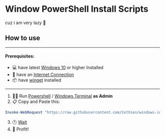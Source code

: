 # Window PowerShell Install Scripts

cuz i am very lazy :shrug:

## How to use

---

#### Prerequisites:

- :computer: have latest [Windows 10](https://de.wikipedia.org/wiki/Microsoft_Windows_10) or higher Installed
- :signal_strength: have an [Internet Connection](https://www.wikihow.com/Connect-to-the-Internet)
- :package: have [winget](https://github.com/microsoft/winget-cli) installed

---

1. :man_technologist: Run [Powershell](https://de.wikipedia.org/wiki/PowerShell) / [Windows Terminal](https://www.microsoft.com/de-de/p/windows-terminal/9n0dx20hk701?activetab=pivot:overviewtab) **as Admin**
2. :clipboard: Copy and Paste this:

```powershell
Invoke-WebRequest "https://raw.githubusercontent.com/Cethien/windows-install-scripts/main/setup.ps1" | Invoke-Expression
```

3. :clock1: [Wait](https://www.wikihow.com/Wait-Patiently)
4. :birthday: Profit!
